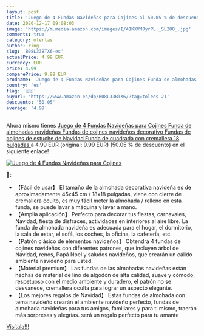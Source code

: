 ```yaml
---
layout: post
title: 'Juego de 4 Fundas Navideñas para Cojines al 50.05 % de descuento'
date: 2020-12-17 09:08:03
image: 'https://m.media-amazon.com/images/I/41KXVMJyrPL._SL200_.jpg'
comments: true
category: ofertas
author: ring
slug: 'B08L33BTX6-es'
actualPrice: 4.99 EUR
currency: EUR
price: 4.99
comparePrice: 9.99 EUR
prodname: 'Juego de 4 Fundas Navideñas para Cojines Funda de almohadas navideñas  Fundas de cojines navideños decorativo Fundas de cojines de estuche de Navidad Funda de cuadrada con cremallera  18 pulgadas '
country: 'es'
flag: '🇪🇸'
buyurl: 'https://www.amazon.es/dp/B08L33BTX6/?tag=tolees-21'
descuento: '50.05'
average: '4.99'
---
```


Ahora mismo tienes [Juego de 4 Fundas Navideñas para Cojines Funda de almohadas navideñas  Fundas de cojines navideños decorativo Fundas de cojines de estuche de Navidad Funda de cuadrada con cremallera  18 pulgadas ](https://www.amazon.es/dp/B08L33BTX6/?tag=tolees-21) a 4.99 EUR (original: 9.99 EUR) (50.05 %  de descuento) en el siguiente enlace!

[![Juego de 4 Fundas Navideñas para Cojines](https://m.media-amazon.com/images/I/41KXVMJyrPL._SL200_.jpg)](https://www.amazon.es/dp/B08L33BTX6/?tag=tolees-21)

🔎:

- 【Fácil de usar】 El tamaño de la almohada decorativa navideña es de aproximadamente 45x45 cm / 18x18 pulgadas, viene con cierre de cremallera oculto, es muy fácil meter la almohada / relleno en esta funda, se puede lavar a máquina y lavar a mano.
- 【Amplia aplicación】 Perfecto para decorar tus fiestas, carnavales, Navidad, fiesta de disfraces, actividades en interiores al aire libre. La funda de almohada navideña es adecuada para el hogar, el dormitorio, la sala de estar, el sofá, los coches, la oficina, la cafetería, etc.
- 【Patrón clásico de elementos navideños】 Obtendrá 4 fundas de cojines navideños con diferentes patrones, que incluyen árbol de Navidad, renos, Papá Noel y saludos navideños, que crearán un cálido ambiente navideño para usted.
- 【Material premium】 Las fundas de las almohadas navideñas están hechas de material de lino de algodón de alta calidad, suave y cómodo, respetuoso con el medio ambiente y duradero, el patrón no se desvanece, cremallera oculta para lograr un aspecto elegante.
- 【Los mejores regalos de Navidad】 Estas fundas de almohada con tema navideño crearán el ambiente navideño perfecto, fundas de almohada navideñas para tus amigos, familiares y para ti mismo, traerán más sorpresas y alegrías. será un regalo perfecto para tu amante

[Visítala!!!](https://www.amazon.es/dp/B08L33BTX6/?tag=tolees-21)

